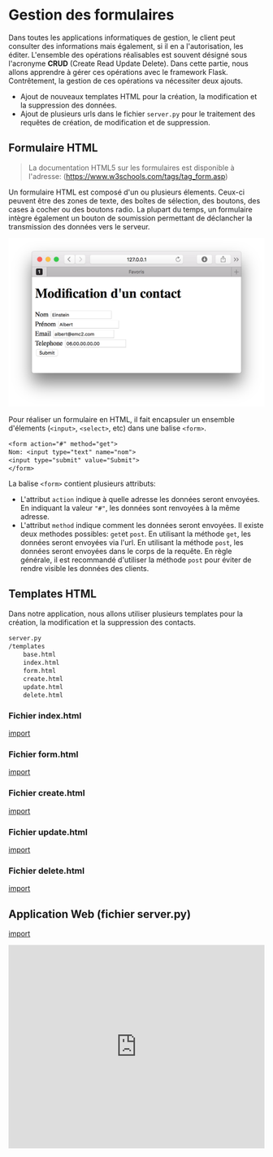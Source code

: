 # Gestion des formulaires

Dans toutes les applications informatiques de gestion, le client peut consulter des informations mais également, si il en a l'autorisation, les éditer. L'ensemble des opérations réalisables est souvent désigné sous l'acronyme **CRUD** (Create Read Update Delete). Dans cette partie, nous allons apprendre à gérer ces opérations avec le framework Flask. Contrêtement, la gestion de ces opérations va nécessiter deux ajouts.

* Ajout de nouveaux templates HTML pour la création, la modification et la suppression des données.
* Ajout de plusieurs urls dans le fichier `server.py` pour le traitement des requêtes de création, de modification et de suppression.

## Formulaire HTML

> La documentation HTML5 sur les formulaires est disponible à l'adresse: (https://www.w3schools.com/tags/tag_form.asp)

Un formulaire HTML est composé d'un ou plusieurs élements. Ceux-ci peuvent être des zones de texte, des boîtes de sélection, des boutons, des cases à cocher ou des boutons radio. La plupart du temps, un formulaire intègre également un bouton de soumission permettant de déclancher la transmission des données vers le serveur.

![Formulaire HTML](img/formulaire.png)

Pour réaliser un formulaire en HTML, il fait encapsuler un ensemble d'élements (`<input>`, `<select>`, etc) dans une balise `<form>`. 

```
<form action="#" method="get">
Nom: <input type="text" name="nom">
<input type="submit" value="Submit">
</form>
```

La balise `<form>` contient plusieurs attributs:
* L'attribut `action` indique à quelle adresse les données seront envoyées. En indiquant la valeur `"#"`, les données sont renvoyées à la même adresse.
* L'attribut `method` indique comment les données seront envoyées. Il existe deux methodes possibles: `get`et `post`. En utilisant la méthode `get`, les données seront envoyées via l'url. En utilisant la méthode `post`, les données seront envoyées dans le corps de la requête. En règle générale, il est recommandé d'utiliser la méthode `post` pour éviter de rendre visible les données des clients.

## Templates HTML

Dans notre application, nous allons utiliser plusieurs templates pour la création, la modification et la suppression des contacts. 

```
server.py
/templates
    base.html
    index.html
    form.html
    create.html
    update.html
    delete.html
```

### Fichier index.html

[import](./src/src4/templates/index.html)

### Fichier form.html

[import](./src/src4/templates/form.html)

### Fichier create.html

[import](./src/src4/templates/create.html)

### Fichier update.html

[import](./src/src4/templates/update.html)

### Fichier delete.html

[import](./src/src4/templates/delete.html)

## Application Web (fichier server.py)

[import](./src/src4/server.py)

<iframe width="100%" height="400" src="https://www.youtube.com/embed/CZIkn_bdoDg?rel=0" frameborder="0" allowfullscreen></iframe>

